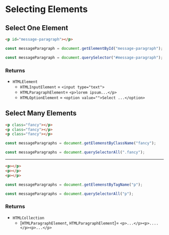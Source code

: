 # Selecting Elements

## Select One Element

```html
<p id="message-paragraph"></p>
```

```js
const messageParagraph = document.getElementById("message-paragraph");
```

```js
const messageParagraph = document.querySelector("#message-paragraph");
```

### Returns

- `HTMLElement`
  - `HTMLInputElement` = `<input type="text">`
  - `HTMLParagraphElement`= `<p>lorem ipsum...</p>`
  - `HTMLOptionElement` = `<option value="">Select ...</option>`

## Select Many Elements

```html
<p class="fancy"></p>
<p class="fancy"></p>
<p class="fancy"></p>
```

```js
const messageParagraphs = document.getElemenstByClassName("fancy");
```

```js
const messageParagraphs = document.querySelectorAll(".fancy");
```

---

```html
<p></p>
<p></p>
<p></p>
```

```js
const messageParagraphs = document.getElemenstByTagName("p");
```

```js
const messageParagraphs = document.querySelectorAll("p");
```

### Returns

- `HTMLCollection`
  - [`HTMLParagraphElement`, `HTMLParagraphElement`]= `<p>...</p><p>....</p><p>...</p>`
